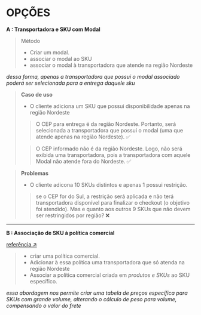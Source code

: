 # OPÇÕES

**A : Transportadora e SKU com Modal**

>Método
>- Criar um modal.
>- associar o modal ao SKU
>- associar o modal à transportadora que atende na região Nordeste

*dessa forma, apenas a transportadora que possui o modal associado poderá ser selecionada para a entrega daquele sku*

>**Caso de uso**
>- O cliente adiciona um SKU que possui disponibilidade apenas na região Nordeste
>>O CEP para entrega é da região Nordeste. Portanto, será selecionada a transportadora que possui o modal (uma que atende apenas na região Nordeste). ✅
>
>>O CEP informado não é da região Nordeste. Logo, não será exibida uma transportadora, pois a transportadora com aquele Modal não atende fora do Nordeste. ✅

>**Problemas**
>- O cliente adicona 10 SKUs distintos e apenas 1 possui restrição.
>>se o CEP for do Sul, a restrição será aplicada e não terá transportadora disponível para finalizar o checkout (o objetivo foi atendido). Mas e quanto aos outros 9 SKUs que não devem ser restringidos por região? ❌

---

**B : Associação de SKU à política comercial**

[referência ↗️](https://help.vtex.com/pt/tutorial/associacao-de-sku-a-politica-comercial--1qFAiybogHCStRO65sy4vb)

>- criar uma política comercial.
>- Adicionar à essa política uma transportadora que só atenda na região Nordeste
>- Associar a política comercial criada em *produtos e SKUs* ao SKU específico.

*essa abordagem nos permite criar uma tabela de preços específica para SKUs com grande volume, alterando o cálculo de peso para volume, compensando o valor do frete*